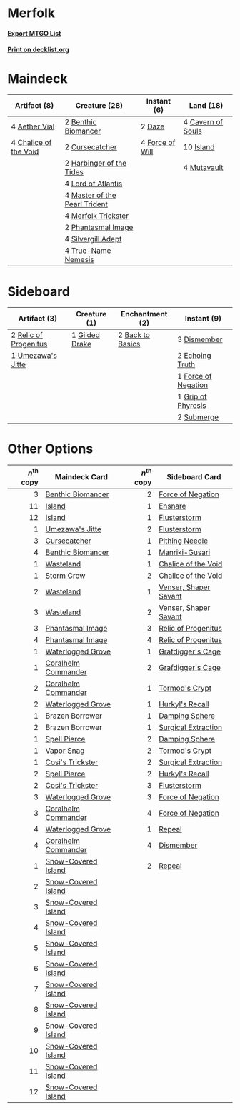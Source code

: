 # Merfolk

#### [Export MTGO List](../collection/Merfolk/Merfolk.txt)
#### [Print on decklist.org](http://decklist.org/?deckmain=4%09Aether%20Vial%0A2%09Benthic%20Biomancer%0A4%09Cavern%20of%20Souls%0A4%09Chalice%20of%20the%20Void%0A2%09Cursecatcher%0A2%09Daze%0A4%09Force%20of%20Will%0A2%09Harbinger%20of%20the%20Tides%0A10%09Island%0A4%09Lord%20of%20Atlantis%0A4%09Master%20of%20the%20Pearl%20Trident%0A4%09Merfolk%20Trickster%0A4%09Mutavault%0A2%09Phantasmal%20Image%0A4%09Silvergill%20Adept%0A4%09True-Name%20Nemesis&deckside=2%09Back%20to%20Basics%0A3%09Dismember%0A2%09Echoing%20Truth%0A1%09Force%20of%20Negation%0A1%09Gilded%20Drake%0A1%09Grip%20of%20Phyresis%0A2%09Relic%20of%20Progenitus%0A2%09Submerge%0A1%09Umezawa's%20Jitte)
# Maindeck

|                                          Artifact (8)                                          |                                             Creature (28)                                              |                                      Instant (6)                                       |                                         Land (18)                                          |
|------------------------------------------------------------------------------------------------|--------------------------------------------------------------------------------------------------------|----------------------------------------------------------------------------------------|--------------------------------------------------------------------------------------------|
|4 [Aether Vial](http://gatherer.wizards.com/Pages/Card/Details.aspx?multiverseid=48146)         |2 [Benthic Biomancer](http://gatherer.wizards.com/Pages/Card/Details.aspx?multiverseid=457176)          |2 [Daze](http://gatherer.wizards.com/Pages/Card/Details.aspx?multiverseid=189255)       |4 [Cavern of Souls](http://gatherer.wizards.com/Pages/Card/Details.aspx?multiverseid=278058)|
|4 [Chalice of the Void](http://gatherer.wizards.com/Pages/Card/Details.aspx?multiverseid=442211)|2 [Cursecatcher](http://gatherer.wizards.com/Pages/Card/Details.aspx?multiverseid=442042)               |4 [Force of Will](http://gatherer.wizards.com/Pages/Card/Details.aspx?multiverseid=3107)|10 [Island](http://gatherer.wizards.com/Pages/Card/Details.aspx?multiverseid=439857)        |
|                                                                                                |2 [Harbinger of the Tides](http://gatherer.wizards.com/Pages/Card/Details.aspx?multiverseid=433017)     |                                                                                        |4 [Mutavault](http://gatherer.wizards.com/Pages/Card/Details.aspx?multiverseid=370733)      |
|                                                                                                |4 [Lord of Atlantis](http://gatherer.wizards.com/Pages/Card/Details.aspx?multiverseid=707)              |                                                                                        |                                                                                            |
|                                                                                                |4 [Master of the Pearl Trident](http://gatherer.wizards.com/Pages/Card/Details.aspx?multiverseid=438449)|                                                                                        |                                                                                            |
|                                                                                                |4 [Merfolk Trickster](http://gatherer.wizards.com/Pages/Card/Details.aspx?multiverseid=442944)          |                                                                                        |                                                                                            |
|                                                                                                |2 [Phantasmal Image](http://gatherer.wizards.com/Pages/Card/Details.aspx?multiverseid=220099)           |                                                                                        |                                                                                            |
|                                                                                                |4 [Silvergill Adept](http://gatherer.wizards.com/Pages/Card/Details.aspx?multiverseid=139682)           |                                                                                        |                                                                                            |
|                                                                                                |4 [True-Name Nemesis](http://gatherer.wizards.com/Pages/Card/Details.aspx?multiverseid=446104)          |                                                                                        |                                                                                            |


# Sideboard

|                                          Artifact (3)                                          |                                     Creature (1)                                      |                                      Enchantment (2)                                      |                                         Instant (9)                                          |
|------------------------------------------------------------------------------------------------|---------------------------------------------------------------------------------------|-------------------------------------------------------------------------------------------|----------------------------------------------------------------------------------------------|
|2 [Relic of Progenitus](http://gatherer.wizards.com/Pages/Card/Details.aspx?multiverseid=174824)|1 [Gilded Drake](http://gatherer.wizards.com/Pages/Card/Details.aspx?multiverseid=5837)|2 [Back to Basics](http://gatherer.wizards.com/Pages/Card/Details.aspx?multiverseid=456642)|3 [Dismember](http://gatherer.wizards.com/Pages/Card/Details.aspx?multiverseid=382182)        |
|1 [Umezawa's Jitte](http://gatherer.wizards.com/Pages/Card/Details.aspx?multiverseid=81979)     |                                                                                       |                                                                                           |2 [Echoing Truth](http://gatherer.wizards.com/Pages/Card/Details.aspx?multiverseid=405212)    |
|                                                                                                |                                                                                       |                                                                                           |1 [Force of Negation](http://gatherer.wizards.com/Pages/Card/Details.aspx?multiverseid=464001)|
|                                                                                                |                                                                                       |                                                                                           |1 [Grip of Phyresis](http://gatherer.wizards.com/Pages/Card/Details.aspx?multiverseid=420626) |
|                                                                                                |                                                                                       |                                                                                           |2 [Submerge](http://gatherer.wizards.com/Pages/Card/Details.aspx?multiverseid=21296)          |


# Other Options

|*n*<sup>th</sup> copy|                                        Maindeck Card                                         |*n*<sup>th</sup> copy|                                         Sideboard Card                                         |
|--------------------:|----------------------------------------------------------------------------------------------|--------------------:|------------------------------------------------------------------------------------------------|
|                    3|[Benthic Biomancer](http://gatherer.wizards.com/Pages/Card/Details.aspx?multiverseid=457176)  |                    2|[Force of Negation](http://gatherer.wizards.com/Pages/Card/Details.aspx?multiverseid=464001)    |
|                   11|[Island](http://gatherer.wizards.com/Pages/Card/Details.aspx?multiverseid=439857)             |                    1|[Ensnare](http://gatherer.wizards.com/Pages/Card/Details.aspx?multiverseid=22881)               |
|                   12|[Island](http://gatherer.wizards.com/Pages/Card/Details.aspx?multiverseid=439857)             |                    1|[Flusterstorm](http://gatherer.wizards.com/Pages/Card/Details.aspx?multiverseid=228255)         |
|                    1|[Umezawa's Jitte](http://gatherer.wizards.com/Pages/Card/Details.aspx?multiverseid=81979)     |                    2|[Flusterstorm](http://gatherer.wizards.com/Pages/Card/Details.aspx?multiverseid=228255)         |
|                    3|[Cursecatcher](http://gatherer.wizards.com/Pages/Card/Details.aspx?multiverseid=442042)       |                    1|[Pithing Needle](http://gatherer.wizards.com/Pages/Card/Details.aspx?multiverseid=129526)       |
|                    4|[Benthic Biomancer](http://gatherer.wizards.com/Pages/Card/Details.aspx?multiverseid=457176)  |                    1|[Manriki-Gusari](http://gatherer.wizards.com/Pages/Card/Details.aspx?multiverseid=74158)        |
|                    1|[Wasteland](http://gatherer.wizards.com/Pages/Card/Details.aspx?multiverseid=413790)          |                    1|[Chalice of the Void](http://gatherer.wizards.com/Pages/Card/Details.aspx?multiverseid=442211)  |
|                    1|[Storm Crow](http://gatherer.wizards.com/Pages/Card/Details.aspx?multiverseid=14753)          |                    2|[Chalice of the Void](http://gatherer.wizards.com/Pages/Card/Details.aspx?multiverseid=442211)  |
|                    2|[Wasteland](http://gatherer.wizards.com/Pages/Card/Details.aspx?multiverseid=413790)          |                    1|[Venser, Shaper Savant](http://gatherer.wizards.com/Pages/Card/Details.aspx?multiverseid=136209)|
|                    3|[Wasteland](http://gatherer.wizards.com/Pages/Card/Details.aspx?multiverseid=413790)          |                    2|[Venser, Shaper Savant](http://gatherer.wizards.com/Pages/Card/Details.aspx?multiverseid=136209)|
|                    3|[Phantasmal Image](http://gatherer.wizards.com/Pages/Card/Details.aspx?multiverseid=220099)   |                    3|[Relic of Progenitus](http://gatherer.wizards.com/Pages/Card/Details.aspx?multiverseid=174824)  |
|                    4|[Phantasmal Image](http://gatherer.wizards.com/Pages/Card/Details.aspx?multiverseid=220099)   |                    4|[Relic of Progenitus](http://gatherer.wizards.com/Pages/Card/Details.aspx?multiverseid=174824)  |
|                    1|[Waterlogged Grove](http://gatherer.wizards.com/Pages/Card/Details.aspx?multiverseid=464198)  |                    1|[Grafdigger's Cage](http://gatherer.wizards.com/Pages/Card/Details.aspx?multiverseid=278452)    |
|                    1|[Coralhelm Commander](http://gatherer.wizards.com/Pages/Card/Details.aspx?multiverseid=193651)|                    2|[Grafdigger's Cage](http://gatherer.wizards.com/Pages/Card/Details.aspx?multiverseid=278452)    |
|                    2|[Coralhelm Commander](http://gatherer.wizards.com/Pages/Card/Details.aspx?multiverseid=193651)|                    1|[Tormod's Crypt](http://gatherer.wizards.com/Pages/Card/Details.aspx?multiverseid=389723)       |
|                    2|[Waterlogged Grove](http://gatherer.wizards.com/Pages/Card/Details.aspx?multiverseid=464198)  |                    1|[Hurkyl's Recall](http://gatherer.wizards.com/Pages/Card/Details.aspx?multiverseid=135260)      |
|                    1|Brazen Borrower                                                                               |                    1|[Damping Sphere](http://gatherer.wizards.com/Pages/Card/Details.aspx?multiverseid=443101)       |
|                    2|Brazen Borrower                                                                               |                    1|[Surgical Extraction](http://gatherer.wizards.com/Pages/Card/Details.aspx?multiverseid=397706)  |
|                    1|[Spell Pierce](http://gatherer.wizards.com/Pages/Card/Details.aspx?multiverseid=425876)       |                    2|[Damping Sphere](http://gatherer.wizards.com/Pages/Card/Details.aspx?multiverseid=443101)       |
|                    1|[Vapor Snag](http://gatherer.wizards.com/Pages/Card/Details.aspx?multiverseid=249373)         |                    2|[Tormod's Crypt](http://gatherer.wizards.com/Pages/Card/Details.aspx?multiverseid=389723)       |
|                    1|[Cosi's Trickster](http://gatherer.wizards.com/Pages/Card/Details.aspx?multiverseid=186322)   |                    2|[Surgical Extraction](http://gatherer.wizards.com/Pages/Card/Details.aspx?multiverseid=397706)  |
|                    2|[Spell Pierce](http://gatherer.wizards.com/Pages/Card/Details.aspx?multiverseid=425876)       |                    2|[Hurkyl's Recall](http://gatherer.wizards.com/Pages/Card/Details.aspx?multiverseid=135260)      |
|                    2|[Cosi's Trickster](http://gatherer.wizards.com/Pages/Card/Details.aspx?multiverseid=186322)   |                    3|[Flusterstorm](http://gatherer.wizards.com/Pages/Card/Details.aspx?multiverseid=228255)         |
|                    3|[Waterlogged Grove](http://gatherer.wizards.com/Pages/Card/Details.aspx?multiverseid=464198)  |                    3|[Force of Negation](http://gatherer.wizards.com/Pages/Card/Details.aspx?multiverseid=464001)    |
|                    3|[Coralhelm Commander](http://gatherer.wizards.com/Pages/Card/Details.aspx?multiverseid=193651)|                    4|[Force of Negation](http://gatherer.wizards.com/Pages/Card/Details.aspx?multiverseid=464001)    |
|                    4|[Waterlogged Grove](http://gatherer.wizards.com/Pages/Card/Details.aspx?multiverseid=464198)  |                    1|[Repeal](http://gatherer.wizards.com/Pages/Card/Details.aspx?multiverseid=405357)               |
|                    4|[Coralhelm Commander](http://gatherer.wizards.com/Pages/Card/Details.aspx?multiverseid=193651)|                    4|[Dismember](http://gatherer.wizards.com/Pages/Card/Details.aspx?multiverseid=382182)            |
|                    1|[Snow-Covered Island](http://gatherer.wizards.com/Pages/Card/Details.aspx?multiverseid=121130)|                    2|[Repeal](http://gatherer.wizards.com/Pages/Card/Details.aspx?multiverseid=405357)               |
|                    2|[Snow-Covered Island](http://gatherer.wizards.com/Pages/Card/Details.aspx?multiverseid=121130)|                     |                                                                                                |
|                    3|[Snow-Covered Island](http://gatherer.wizards.com/Pages/Card/Details.aspx?multiverseid=121130)|                     |                                                                                                |
|                    4|[Snow-Covered Island](http://gatherer.wizards.com/Pages/Card/Details.aspx?multiverseid=121130)|                     |                                                                                                |
|                    5|[Snow-Covered Island](http://gatherer.wizards.com/Pages/Card/Details.aspx?multiverseid=121130)|                     |                                                                                                |
|                    6|[Snow-Covered Island](http://gatherer.wizards.com/Pages/Card/Details.aspx?multiverseid=121130)|                     |                                                                                                |
|                    7|[Snow-Covered Island](http://gatherer.wizards.com/Pages/Card/Details.aspx?multiverseid=121130)|                     |                                                                                                |
|                    8|[Snow-Covered Island](http://gatherer.wizards.com/Pages/Card/Details.aspx?multiverseid=121130)|                     |                                                                                                |
|                    9|[Snow-Covered Island](http://gatherer.wizards.com/Pages/Card/Details.aspx?multiverseid=121130)|                     |                                                                                                |
|                   10|[Snow-Covered Island](http://gatherer.wizards.com/Pages/Card/Details.aspx?multiverseid=121130)|                     |                                                                                                |
|                   11|[Snow-Covered Island](http://gatherer.wizards.com/Pages/Card/Details.aspx?multiverseid=121130)|                     |                                                                                                |
|                   12|[Snow-Covered Island](http://gatherer.wizards.com/Pages/Card/Details.aspx?multiverseid=121130)|                     |                                                                                                |


